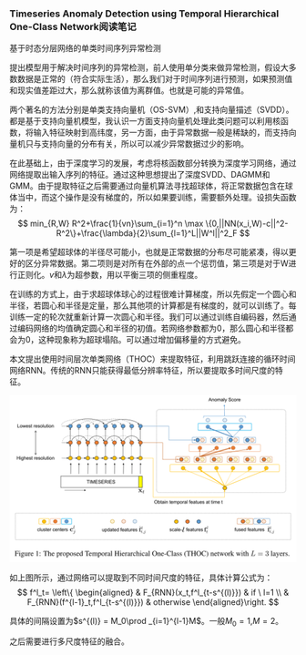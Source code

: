 ### Timeseries Anomaly Detection using Temporal Hierarchical One-Class Network阅读笔记
基于时态分层网络的单类时间序列异常检测

提出模型用于解决时间序列的异常检测，前人使用单分类来做异常检测，假设大多数数据是正常的（符合实际生活），那么我们对于时间序列进行预测，如果预测值和现实值差距过大，那么就称该值为离群值。也就是可能的异常值。

两个著名的方法分别是单类支持向量机（OS-SVM）,和支持向量描述（SVDD）。都是基于支持向量机模型，我认识一方面支持向量机处理此类问题可以利用核函数，将输入特征映射到高纬度，另一方面，由于异常数据一般是稀缺的，而支持向量机只与支持向量的分布有关，所以可以减少异常数据过少的影响。

在此基础上，由于深度学习的发展，考虑将核函数部分转换为深度学习网络，通过网络提取出输入序列的特征。通过这种思想提出了深度SVDD、DAGMM和GMM。由于提取特征之后需要通过向量机算法寻找超球体，将正常数据包含在球体当中，而这个操作是没有梯度的，所以如果要训练，需要额外处理。设损失函数为：
$$
min_{R,W} R^2+\frac{1}{vn}\sum_{i=1}^n \max \{0,||NN(x_i,W)-c||^2-R^2\}+\frac{\lambda}{2}\sum_{l=1}^L||W^l||^2_F
$$

第一项是希望超球体的半径尽可能小，也就是正常数据的分布尽可能紧凑，得以更好的区分异常数据。第二项则是对所有在外部的点一个惩罚值，第三项是对于W进行正则化。$v$和$\lambda$为超参数，用以平衡三项的侧重程度。

在训练的方式上，由于求超球体球心的过程很难计算梯度，所以先假定一个圆心和半径，若圆心和半径是定量，那么其他项的计算都是有梯度的，就可以训练了。每训练一定的轮次就重新计算一次圆心和半径。我们可以通过训练自编码器，然后通过编码网络的均值确定圆心和半径的初值。若网络参数都为0，那么圆心和半径都会为0，这种现象称为超球塌陷。可以通过增加偏移量的方式避免。

本文提出使用时间层次单类网络（THOC）来提取特征，利用跳跃连接的循环时间网络RNN。传统的RNN只能获得最低分辨率特征，所以要提取多时间尺度的特征。

![图片](./pic/THOC.png "THOC结构（l=3）")

如上图所示，通过网络可以提取到不同时间尺度的特征，具体计算公式为：
$$
f^l_t=
\left\{ \begin{aligned}
    & F_{RNN}(x_t,f^l_{t-s^{(l)}})  & if \ l=1 \\
    & F_{RNN}(f^{l-1}_t,f^l_{t-s^{(l)}})  & otherwise
\end{aligned}\right.
$$

具体的间隔设置为$s^{(l)} = M_0\prod _{i=1}^{l-1}M$。一般$M_0=1$,$M=2$。

之后需要进行多尺度特征的融合。

